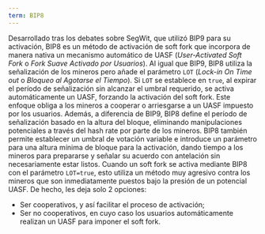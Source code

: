 ```yaml
---
term: BIP8
---
```


Desarrollado tras los debates sobre SegWit, que utilizó BIP9 para su activación, BIP8 es un método de activación de soft fork que incorpora de manera nativa un mecanismo automático de UASF (*User-Activated Soft Fork* o *Fork Suave Activado por Usuarios*). Al igual que BIP9, BIP8 utiliza la señalización de los mineros pero añade el parámetro `LOT` (*Lock-in On Time out* o *Bloqueo al Agotarse el Tiempo*). Si `LOT` se establece en `true`, al expirar el período de señalización sin alcanzar el umbral requerido, se activa automáticamente un UASF, forzando la activación del soft fork. Este enfoque obliga a los mineros a cooperar o arriesgarse a un UASF impuesto por los usuarios. Además, a diferencia de BIP9, BIP8 define el período de señalización basado en la altura del bloque, eliminando manipulaciones potenciales a través del hash rate por parte de los mineros. BIP8 también permite establecer un umbral de votación variable e introduce un parámetro para una altura mínima de bloque para la activación, dando tiempo a los mineros para prepararse y señalar su acuerdo con antelación sin necesariamente estar listos. Cuando un soft fork se activa mediante BIP8 con el parámetro `LOT=true`, esto utiliza un método muy agresivo contra los mineros que son inmediatamente puestos bajo la presión de un potencial UASF. De hecho, les deja solo 2 opciones:
* Ser cooperativos, y así facilitar el proceso de activación;
* Ser no cooperativos, en cuyo caso los usuarios automáticamente realizan un UASF para imponer el soft fork.